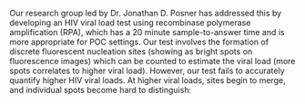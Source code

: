 Our research group led by Dr. Jonathan D. Posner has addressed this by developing an HIV viral load test using recombinase polymerase amplification (RPA), which has a 20 minute sample-to-answer time and is more appropriate for POC settings. Our test involves the formation of discrete fluorescent nucleation sites (showing as bright spots on fluorescence images) which can be counted to estimate the viral load (more spots correlates to higher viral load). However, our test fails to accurately quantify higher HIV viral loads. At higher viral loads, sites begin to merge, and individual spots become hard to distinguish: